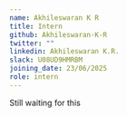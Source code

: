 ```yaml
---
name: Akhileswaran K R
title: Intern
github: Akhileswaran-K-R
twitter: ""
linkedin: Akhileswaran K.R.
slack: U08UD9HMRBM
joining_date: 23/06/2025
role: intern
---
```


Still waiting for this
